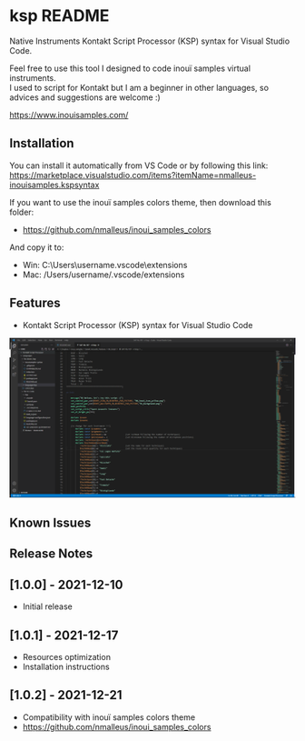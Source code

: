 # ksp README

Native Instruments Kontakt Script Processor (KSP) syntax for Visual Studio Code.  
  
Feel free to use this tool I designed to code inouï samples virtual instruments.  
I used to script for Kontakt but I am a beginner in other languages, so advices and suggestions are welcome :)  
  
https://www.inouisamples.com/

## Installation

You can install it automatically from VS Code or by following this link:  
https://marketplace.visualstudio.com/items?itemName=nmalleus-inouisamples.kspsyntax  
  
If you want to use the inouï samples colors theme, then download this folder:
* https://github.com/nmalleus/inoui_samples_colors  

And copy it to:  
* Win: C:\Users\username\.vscode\extensions  
* Mac: /Users/username/.vscode/extensions  

## Features

* Kontakt Script Processor (KSP) syntax for Visual Studio Code
  
![Image](https://raw.githubusercontent.com/nmalleus/ksp/master/resources/inoui%20KSP%20example.png)

## Known Issues

## Release Notes

## [1.0.0] - 2021-12-10
- Initial release
## [1.0.1] - 2021-12-17
- Resources optimization
- Installation instructions
## [1.0.2] - 2021-12-21
- Compatibility with inouï samples colors theme
- https://github.com/nmalleus/inoui_samples_colors